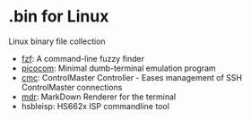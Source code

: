 # .bin for Linux

Linux binary file collection

- [fzf](https://github.com/junegunn/fzf-bin.git): A command-line fuzzy finder
- [picocom](https://github.com/fengyichui/picocom.git): Minimal dumb-terminal emulation program
- [cmc](https://github.com/TimidRobot/cmc.git): ControlMaster Controller - Eases management of SSH ControlMaster connections
- [mdr](https://github.com/MichaelMure/mdr.git): MarkDown Renderer for the terminal
- hsbleisp: HS662x ISP commandline tool

